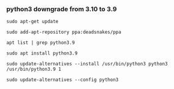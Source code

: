 ### python3 downgrade from 3.10 to 3.9
```
sudo apt-get update

sudo add-apt-repository ppa:deadsnakes/ppa

apt list | grep python3.9

sudo apt install python3.9

sudo update-alternatives --install /usr/bin/python3 python3 /usr/bin/python3.9 1

sudo update-alternatives --config python3
```
